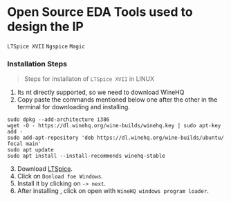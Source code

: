 # Open Source EDA Tools used to design the IP
``` LTSpice XVII ```
``` Ngspice ```
``` Magic ```

### Installation Steps 
> Steps for installaton of ``` LTSpice XVII ``` in LINUX
1. It`s` nt directly supported, so we need to download WineHQ
2. Copy paste the commands mentioned below one after the other in the terminal for downloading and installing.
``` 
sudo dpkg --add-architecture i386
wget -O - https://dl.winehq.org/wine-builds/winehq.key | sudo apt-key add -
sudo add-apt-repository 'deb https://dl.winehq.org/wine-builds/ubuntu/ focal main'
sudo apt update
sudo apt install --install-recommends winehq-stable
```
3. Download [LTSpice](https://www.analog.com/en/design-center/design-tools-and-calculators/ltspice-simulator.html).
4. Click on ```Donload foe Windows```.
5. Install it by clicking on ``` -> next ```.
6. After installing , click on open with ```WineHQ windows program loader```.

